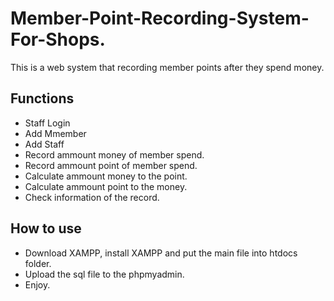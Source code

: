 # Member-Point-Recording-System-For-Shops.
This is a web system that recording member points after they spend money. 
## Functions
 * Staff Login
 * Add Mmember
 * Add Staff
 * Record ammount money of member spend.
 * Record ammount point of member spend.
 * Calculate ammount money to the point.
 * Calculate ammount point to the money.
 * Check information of the record.
## How to use
 * Download XAMPP, install XAMPP and put the main file into htdocs folder.
 * Upload the sql file to the phpmyadmin.
 * Enjoy.
